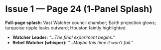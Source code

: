 # Issue 1 — Page 24 (1‑Panel Splash)

**Full‑page splash:** Vast Watcher council chamber; Earth projection glows; turquoise ripple leaks outward; Houston faintly highlighted.  
- **Watcher Leader:** *“…The final experiment begins.”*  
- **Rebel Watcher (whisper):** *“…Maybe this time it won’t fail.”*
